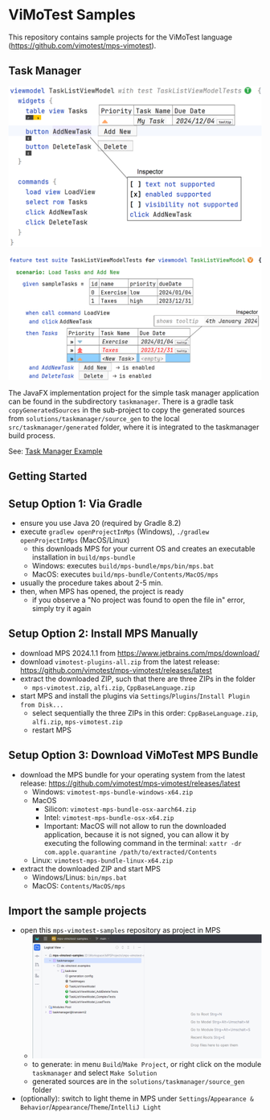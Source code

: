 # ViMoTest Samples

This repository contains sample projects for the ViMoTest language (https://github.com/vimotest/mps-vimotest).

## Task Manager

![TaskListViewModel](screenshots/screenshot_vimotest_taskview_viewmodel.png)

![TaskListViewModel Test](screenshots/screenshot_vimotest_taskview_test.png)

The JavaFX implementation project for the simple task manager application can be found in the subdirectory `taskmanager`.
There is a gradle task `copyGeneratedSources` in the sub-project to copy the generated sources from `solutions/taskmanager/source_gen` to the local `src/taskmanager/generated` folder, where it is integrated to the taskmanager build process.

See: [Task Manager Example](taskmanager/Readme.md)

## Getting Started

## Setup Option 1: Via Gradle

* ensure you use Java 20 (required by Gradle 8.2)
* execute `gradlew openProjectInMps` (Windows), `./gradlew openProjectInMps` (MacOS/Linux)
  * this downloads MPS for your current OS and creates an executable installation in `build/mps-bundle`
  * Windows: executes `build/mps-bundle/mps/bin/mps.bat`
  * MacOS: executes `build/mps-bundle/Contents/MacOS/mps`
* usually the procedure takes about 2-5 min.
* then, when MPS has opened, the project is ready
  * if you observe a "No project was found to open the file in" error, simply try it again

## Setup Option 2: Install MPS Manually

* download MPS 2024.1.1 from https://www.jetbrains.com/mps/download/
* download `vimotest-plugins-all.zip` from the latest release: https://github.com/vimotest/mps-vimotest/releases/latest
* extract the downloaded ZIP, such that there are three ZIPs in the folder
  * `mps-vimotest.zip`, `alfi.zip`, `CppBaseLanguage.zip`
* start MPS and install the plugins via `Settings`/`Plugins`/`Install Plugin from Disk...`
  * select sequentially the three ZIPs in this order: `CppBaseLanguage.zip`, `alfi.zip`, `mps-vimotest.zip`
  * restart MPS

## Setup Option 3: Download ViMoTest MPS Bundle

* download the MPS bundle for your operating system from the latest release: https://github.com/vimotest/mps-vimotest/releases/latest
  * Windows: `vimotest-mps-bundle-windows-x64.zip`
  * MacOS
    * Silicon: `vimotest-mps-bundle-osx-aarch64.zip`
    * Intel: `vimotest-mps-bundle-osx-x64.zip`
    * Important: MacOS will not allow to run the downloaded application, because it is not signed, you can allow it by executing the following command in the terminal: `xattr -dr com.apple.quarantine /path/to/extracted/Contents`
  * Linux: `vimotest-mps-bundle-linux-x64.zip`
* extract the downloaded ZIP and start MPS
  * Windows/Linus: `bin/mps.bat`
  * MacOS: `Contents/MacOS/mps`

## Import the sample projects

* open this `mps-vimotest-samples` repository as project in MPS
  * ![mps-vimotest-samples-project.png](screenshots/mps-vimotest-samples-project.png)
  * to generate: in menu `Build`/`Make Project`, or right click on the module `taskmanager` and select `Make Solution`
  * generated sources are in the `solutions/taskmanager/source_gen` folder
* (optionally): switch to light theme in MPS under `Settings`/`Appearance & Behavior`/`Appearance`/`Theme`/`IntelliJ Light`
